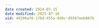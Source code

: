 ```yaml
---
date created: 2024-07-15
date modified: 2025-07-10
uid: 49296af6-17bd-455a-8d8c-d9507eeb887b
---
```

